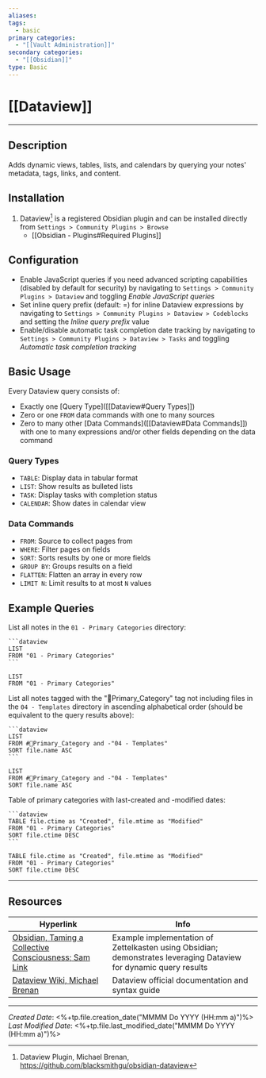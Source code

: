 ```yaml
---
aliases:
tags:
  - basic
primary categories:
  - "[[Vault Administration]]"
secondary categories:
  - "[[Obsidian]]"
type: Basic
---
```

# [[Dataview]]

***

## Description

Adds dynamic views, tables, lists, and calendars by querying your notes' metadata, tags, links, and content.

## Installation

1. Dataview[^1] is a registered Obsidian plugin and can be installed directly from `Settings > Community Plugins > Browse`
	* [[Obsidian - Plugins#Required Plugins]]

## Configuration

* Enable JavaScript queries if you need advanced scripting capabilities (disabled by default for security) by navigating to `Settings > Community Plugins > Dataview` and toggling *Enable JavaScript queries*
* Set inline query prefix (default: =) for inline Dataview expressions by navigating to `Settings > Community Plugins > Dataview > Codeblocks` and setting the *Inline query prefix* value
* Enable/disable automatic task completion date tracking by navigating to `Settings > Community Plugins > Dataview > Tasks` and toggling *Automatic task completion tracking*

## Basic Usage

Every Dataview query consists of:
* Exactly one [Query Type]([[Dataview#Query Types]])
* Zero or one `FROM` data commands with one to many sources
* Zero to many other [Data Commands]([[Dataview#Data Commands]]) with one to many expressions and/or other fields depending on the data command

### Query Types

* `TABLE`: Display data in tabular format
* `LIST`: Show results as bulleted lists
* `TASK`: Display tasks with completion status
* `CALENDAR`: Show dates in calendar view

### Data Commands

* `FROM`: Source to collect pages from
* `WHERE`: Filter pages on fields
* `SORT`: Sorts results by one or more fields
* `GROUP BY`: Groups results on a field
* `FLATTEN`: Flatten an array in every row
* `LIMIT N`: Limit results to at most `N` values

## Example Queries

List all notes in the `01 - Primary Categories` directory:

````
```dataview
LIST
FROM "01 - Primary Categories" 
```
````

```dataview
LIST
FROM "01 - Primary Categories" 
```

List all notes tagged with the "🥇Primary_Category" tag not including files in the `04 - Templates` directory in ascending alphabetical order (should be equivalent to the query results above):

````
```dataview
LIST
FROM #🥇Primary_Category and -"04 - Templates"
SORT file.name ASC
```
````

```dataview
LIST
FROM #🥇Primary_Category and -"04 - Templates"
SORT file.name ASC
```

Table of primary categories with last-created and -modified dates:

````
```dataview
TABLE file.ctime as "Created", file.mtime as "Modified"
FROM "01 - Primary Categories"
SORT file.ctime DESC
```
````

```dataview
TABLE file.ctime as "Created", file.mtime as "Modified"
FROM "01 - Primary Categories"
SORT file.ctime DESC
```

***

## Resources

| Hyperlink                                                                                                                       | Info                                                                                                              |
| ------------------------------------------------------------------------------------------------------------------------------- | ----------------------------------------------------------------------------------------------------------------- |
| [Obsidian, Taming a Collective Consciousness; Sam Link](https://trustedsec.com/blog/obsidian-taming-a-collective-consciousness) | Example implementation of Zettelkasten using Obsidian; demonstrates leveraging Dataview for dynamic query results |
| [Dataview Wiki, Michael Brenan](https://blacksmithgu.github.io/obsidian-dataview/)                                              | Dataview official documentation and syntax guide                                                                  |

[^1]: Dataview Plugin, Michael Brenan, https://github.com/blacksmithgu/obsidian-dataview

***

*Created Date*: <%+tp.file.creation_date("MMMM Do YYYY (HH:mm a)")%>  
*Last Modified Date*: <%+tp.file.last_modified_date("MMMM Do YYYY (HH:mm a)")%>
